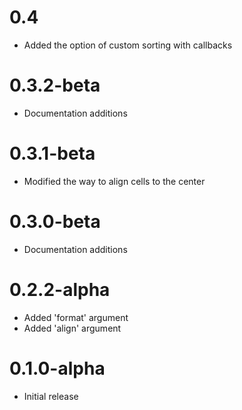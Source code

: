 # 0.4

- Added the option of custom sorting with callbacks

# 0.3.2-beta

- Documentation additions

# 0.3.1-beta

- Modified the way to align cells to the center

# 0.3.0-beta

- Documentation additions

# 0.2.2-alpha

- Added 'format' argument
- Added 'align' argument

# 0.1.0-alpha

- Initial release